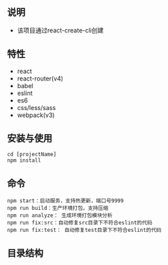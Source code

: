 ## 说明
* 该项目通过react-create-cli创建

## 特性
* react 
* react-router(v4)
* babel
* eslint
* es6
* css/less/sass
* webpack(v3)


## 安装与使用
```
cd [projectName]
npm install
```

## 命令
```
npm start：启动服务，支持热更新，端口号9999
npm run build：生产环境打包，支持压缩
npm run analyze： 生成环境打包模块分析
npm run fix:src：自动修复src目录下不符合eslint的代码
npm run fix:test： 自动修复test目录下不符合eslint的代码
```

## 目录结构

